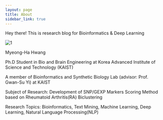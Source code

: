 ```yaml
---
layout: page
title: About
sidebar_link: true
---
```


<p class="message">
  Hey there! This is research blog for Bioinformatics & Deep Learning
</p>

![1](https://github.com/MyeongHaHwang/myeonghahwang.github.io/blob/master/_screenshots/1.png?raw=true "Title")

Myeong-Ha Hwang

Ph.D Student in Bio and Brain Engineering at Korea Advanced Institute of Science and Technology (KAIST)

A member of Bioinformatics and Synthetic Biology Lab (advisor: Prof. Gwan-Su Yi) at KAIST 

Subject of Research: Development of SNP/GEXP Markers Scoring Method based on Rheumatoid Arthritis(RA) Biclustering

Research Topics: Bioinformatics, Text Mining, Machine Learning, Deep Learning, Natural Language Processing(NLP)
